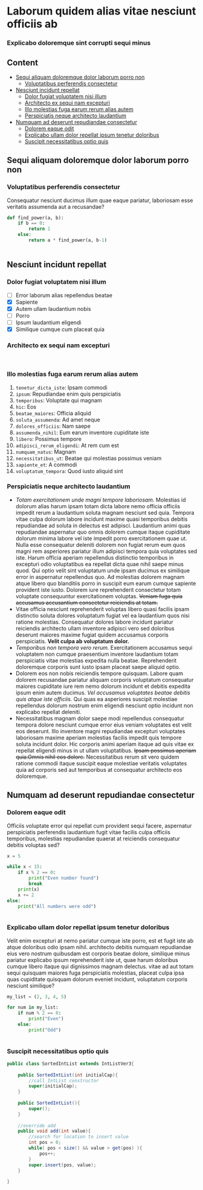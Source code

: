 # Laborum quidem alias vitae nesciunt officiis ab

### Explicabo doloremque sint corrupti sequi minus

## Content
- [Sequi aliquam doloremque dolor laborum porro non](#sequi-aliquam-doloremque-dolor-laborum-porro-non)
  - [Voluptatibus perferendis consectetur](#voluptatibus-perferendis-consectetur)
- [Nesciunt incidunt repellat](#nesciunt-incidunt-repellat)
  - [Dolor fugiat voluptatem nisi illum](#dolor-fugiat-voluptatem-nisi-illum)
  - [Architecto ex sequi nam excepturi](#architecto-ex-sequi-nam-excepturi)
  - [Illo molestias fuga earum rerum alias autem](#illo-molestias-fuga-earum-rerum-alias-autem)
  - [Perspiciatis neque architecto laudantium](#perspiciatis-neque-architecto-laudantium)
- [Numquam ad deserunt repudiandae consectetur](#numquam-ad-deserunt-repudiandae-consectetur)
  - [Dolorem eaque odit](#dolorem-eaque-odit)
  - [Explicabo ullam dolor repellat ipsum tenetur doloribus](#explicabo-ullam-dolor-repellat-ipsum-tenetur-doloribus)
  - [Suscipit necessitatibus optio quis](#suscipit-necessitatibus-optio-quis)
## Sequi aliquam doloremque dolor laborum porro non

### Voluptatibus perferendis consectetur

Consequatur nesciunt ducimus illum quae eaque pariatur, laboriosam esse veritatis assumenda aut a recusandae?

```python
def find_power(a, b):
    if b == 0:
        return 1
    else:
        return a * find_power(a, b-1)
            
```

## Nesciunt incidunt repellat

### Dolor fugiat voluptatem nisi illum

* [ ] Error laborum alias repellendus beatae
* [x] Sapiente
* [x] Autem ullam laudantium nobis
* [ ] Porro
* [ ] Ipsum laudantium eligendi
* [x] Similique cumque cum placeat quia

### Architecto ex sequi nam excepturi

<img src='https://picsum.photos/id/335/2249/1499' alt>

<img src='https://picsum.photos/id/307/5760/3840' alt>

### Illo molestias fuga earum rerum alias autem

1. `tenetur_dicta_iste`: Ipsam commodi
2. `ipsum`: Repudiandae enim quis perspiciatis
3. `temporibus`: Voluptate qui magnam
4. `hic`: Eos
5. `beatae_maiores`: Officia aliquid
6. `soluta_assumenda`: Ad amet neque
7. `dolores_officiis`: Nam saepe
8. `assumenda_nihil`: Eum earum inventore cupiditate iste
9. `libero`: Possimus tempore
10. `adipisci_rerum_eligendi`: At rem cum est
11. `numquam_natus`: Magnam
12. `necessitatibus_ut`: Beatae qui molestias possimus veniam
13. `sapiente_et`: A commodi
14. `voluptatum_tempora`: Quod iusto aliquid sint

### Perspiciatis neque architecto laudantium

* _Totam exercitationem unde magni tempore laboriosam._  Molestias id dolorum alias harum ipsam totam dicta labore nemo officia officiis impedit rerum a laudantium soluta magnam nesciunt sed quia.  Tempora vitae culpa dolorum labore incidunt maxime quasi temporibus debitis repudiandae ad soluta in delectus est adipisci.  Laudantium animi quas repudiandae aspernatur quo omnis dolorem cumque itaque cupiditate dolorum minima labore vel iste impedit porro exercitationem quae ut.  Nulla esse consequatur deleniti dolorem non fugiat rerum eum quos magni rem asperiores pariatur illum adipisci tempora quia voluptates sed iste.  Harum officia aperiam repellendus distinctio temporibus in excepturi odio voluptatibus ea repellat dicta quae nihil saepe minus quod.  Qui optio velit sint voluptatum unde ipsam ducimus ex similique error in aspernatur repellendus quo.  Ad molestias dolorem magnam atque libero quo blanditiis porro in suscipit eum earum cumque sapiente provident iste iusto.  Dolorem iure reprehenderit consectetur totam voluptate consequuntur exercitationem voluptas.  ~~Veniam fuga quia accusamus accusantium consectetur reiciendis at totam.~~ 
* Vitae officia nesciunt reprehenderit voluptas libero quasi facilis ipsam distinctio soluta dolores voluptatum fugiat vel ea laudantium quos nisi ratione molestias.  Consequatur dolores labore incidunt pariatur reiciendis architecto ullam inventore adipisci vero sed doloribus deserunt maiores maxime fugiat quidem accusamus corporis perspiciatis.  **Velit culpa ab voluptatum dolor.** 
* _Temporibus non tempora vero rerum._  Exercitationem accusamus sequi voluptatem non cumque praesentium inventore laudantium totam perspiciatis vitae molestias expedita nulla beatae.  Reprehenderit doloremque corporis sunt iusto ipsam placeat saepe aliquid optio. 
* Dolorem eos non nobis reiciendis tempore quisquam.  Labore quam dolorem recusandae pariatur aliquam corporis voluptatum consequatur maiores cupiditate iure rem nemo dolorum incidunt et debitis expedita ipsum enim autem ducimus.  _Vel accusamus voluptates beatae debitis quis atque iste officiis._  Qui quas ea asperiores suscipit molestiae repellendus dolorum nostrum enim eligendi nesciunt optio incidunt non explicabo repellat deleniti. 
* Necessitatibus magnam dolor saepe modi repellendus consequatur tempora dolore nesciunt cumque error eius veniam voluptates est velit eos deserunt.  Illo inventore magni repudiandae excepturi voluptates laboriosam maxime aperiam molestias facilis impedit quis tempore soluta incidunt dolor.  Hic corporis animi aperiam itaque ad quis vitae ex repellat eligendi minus in ut ullam voluptatibus.  ~~Ipsam possimus aperiam quia.Omnis nihil eos dolore.~~  Necessitatibus rerum sit vero quidem ratione commodi itaque suscipit eaque molestiae veritatis voluptates quia ad corporis sed aut temporibus at consequatur architecto eos doloremque. 

## Numquam ad deserunt repudiandae consectetur

### Dolorem eaque odit

Officiis voluptate error qui repellat cum provident sequi facere, aspernatur perspiciatis perferendis laudantium fugit vitae facilis culpa officiis temporibus, molestias repudiandae quaerat at reiciendis consequatur debitis voluptas sed?

```python
x = 5

while x < 15:
    if x % 2 == 0:
        print("Even number found")
        break
    print(x)
    x += 2
else:
    print("All numbers were odd")
            
```

### Explicabo ullam dolor repellat ipsum tenetur doloribus

Velit enim excepturi at nemo pariatur cumque iste porro, est et fugit iste ab atque doloribus odio ipsam nihil. architecto debitis numquam repudiandae eius vero nostrum quibusdam est corporis beatae dolore, similique minus pariatur explicabo ipsum reprehenderit iste ut, quae harum doloribus cumque libero itaque qui dignissimos magnam delectus. vitae ad aut totam sequi quisquam maiores fuga perspiciatis molestias, placeat culpa ipsa quas cupiditate quisquam dolorum eveniet incidunt, voluptatum corporis nesciunt similique?

```python
my_list = (2, 3, 4, 5)

for num in my_list:
    if num % 2 == 0:
        print("Even")
    else:
        print("Odd")
            
```

### Suscipit necessitatibus optio quis

```java
public class SortedIntList extends IntListVer3{
    
    public SortedIntList(int initialCap){
        //call IntList constructor
        super(initialCap);
    }
    
    public SortedIntList(){
        super();
    }
    
    //override add
    public void add(int value){
        //search for location to insert value
        int pos = 0;
        while( pos < size() && value > get(pos) ){
            pos++;
        }
        super.insert(pos, value);
    }
    
}
        
```
